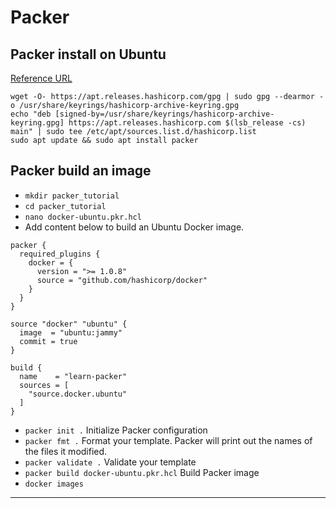 # Packer
## Packer install on Ubuntu
[Reference URL](https://developer.hashicorp.com/packer/tutorials/docker-get-started/docker-get-started-build-image)

~~~
wget -O- https://apt.releases.hashicorp.com/gpg | sudo gpg --dearmor -o /usr/share/keyrings/hashicorp-archive-keyring.gpg
echo "deb [signed-by=/usr/share/keyrings/hashicorp-archive-keyring.gpg] https://apt.releases.hashicorp.com $(lsb_release -cs) main" | sudo tee /etc/apt/sources.list.d/hashicorp.list
sudo apt update && sudo apt install packer
~~~

## Packer build an image
- `mkdir packer_tutorial`
- `cd packer_tutorial`
- `nano docker-ubuntu.pkr.hcl`
- Add content below to build an Ubuntu Docker image.
~~~
packer {
  required_plugins {
    docker = {
      version = ">= 1.0.8"
      source = "github.com/hashicorp/docker"
    }
  }
}

source "docker" "ubuntu" {
  image  = "ubuntu:jammy"
  commit = true
}

build {
  name    = "learn-packer"
  sources = [
    "source.docker.ubuntu"
  ]
}
~~~
- `packer init .` Initialize Packer configuration
- `packer fmt .` Format your template. Packer will print out the names of the files it modified.
- `packer validate .` Validate your template
- `packer build docker-ubuntu.pkr.hcl` Build Packer image
- `docker images`
---

